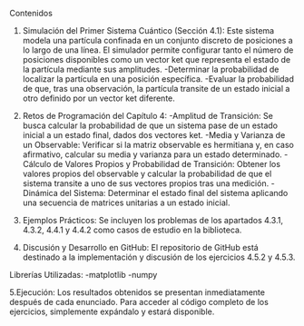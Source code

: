 Contenidos
1. Simulación del Primer Sistema Cuántico (Sección 4.1):
Este sistema modela una partícula confinada en un conjunto discreto de posiciones a lo largo de una línea. El simulador permite configurar tanto el número de posiciones disponibles como un vector ket que representa el estado de la partícula mediante sus amplitudes.
-Determinar la probabilidad de localizar la partícula en una posición específica.
-Evaluar la probabilidad de que, tras una observación, la partícula transite de un estado inicial a otro definido por un vector ket diferente.

2. Retos de Programación del Capítulo 4:
-Amplitud de Transición:
Se busca calcular la probabilidad de que un sistema pase de un estado inicial a un estado final, dados dos vectores ket.
-Media y Varianza de un Observable:
Verificar si la matriz observable es hermitiana y, en caso afirmativo, calcular su media y varianza para un estado determinado.
-Cálculo de Valores Propios y Probabilidad de Transición:
Obtener los valores propios del observable y calcular la probabilidad de que el sistema transite a uno de sus vectores propios tras una medición.
-Dinámica del Sistema:
Determinar el estado final del sistema aplicando una secuencia de matrices unitarias a un estado inicial.

3. Ejemplos Prácticos:
Se incluyen los problemas de los apartados 4.3.1, 4.3.2, 4.4.1 y 4.4.2 como casos de estudio en la biblioteca.

4. Discusión y Desarrollo en GitHub:
El repositorio de GitHub está destinado a la implementación y discusión de los ejercicios 4.5.2 y 4.5.3.

Librerías Utilizadas:
-matplotlib
-numpy

5.Ejecución:
Los resultados obtenidos se presentan inmediatamente después de cada enunciado. Para acceder al código completo de los ejercicios, simplemente expándalo y estará disponible.

